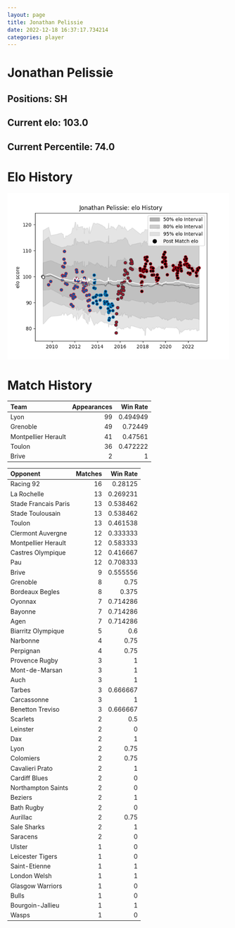 ```yaml
---  
layout: page  
title: Jonathan Pelissie  
date: 2022-12-18 16:37:17.734214  
categories: player  
---
```

# Jonathan Pelissie

## Positions: SH

## Current elo: 103.0

## Current Percentile: 74.0

# Elo History


![elo history](history_JonathanPelissie.png)
# Match History


| Team                |   Appearances |   Win Rate |
|:--------------------|--------------:|-----------:|
| Lyon                |            99 |   0.494949 |
| Grenoble            |            49 |   0.72449  |
| Montpellier Herault |            41 |   0.47561  |
| Toulon              |            36 |   0.472222 |
| Brive               |             2 |   1        |

| Opponent             |   Matches |   Win Rate |
|:---------------------|----------:|-----------:|
| Racing 92            |        16 |   0.28125  |
| La Rochelle          |        13 |   0.269231 |
| Stade Francais Paris |        13 |   0.538462 |
| Stade Toulousain     |        13 |   0.538462 |
| Toulon               |        13 |   0.461538 |
| Clermont Auvergne    |        12 |   0.333333 |
| Montpellier Herault  |        12 |   0.583333 |
| Castres Olympique    |        12 |   0.416667 |
| Pau                  |        12 |   0.708333 |
| Brive                |         9 |   0.555556 |
| Grenoble             |         8 |   0.75     |
| Bordeaux Begles      |         8 |   0.375    |
| Oyonnax              |         7 |   0.714286 |
| Bayonne              |         7 |   0.714286 |
| Agen                 |         7 |   0.714286 |
| Biarritz Olympique   |         5 |   0.6      |
| Narbonne             |         4 |   0.75     |
| Perpignan            |         4 |   0.75     |
| Provence Rugby       |         3 |   1        |
| Mont-de-Marsan       |         3 |   1        |
| Auch                 |         3 |   1        |
| Tarbes               |         3 |   0.666667 |
| Carcassonne          |         3 |   1        |
| Benetton Treviso     |         3 |   0.666667 |
| Scarlets             |         2 |   0.5      |
| Leinster             |         2 |   0        |
| Dax                  |         2 |   1        |
| Lyon                 |         2 |   0.75     |
| Colomiers            |         2 |   0.75     |
| Cavalieri Prato      |         2 |   1        |
| Cardiff Blues        |         2 |   0        |
| Northampton Saints   |         2 |   0        |
| Beziers              |         2 |   1        |
| Bath Rugby           |         2 |   0        |
| Aurillac             |         2 |   0.75     |
| Sale Sharks          |         2 |   1        |
| Saracens             |         2 |   0        |
| Ulster               |         1 |   0        |
| Leicester Tigers     |         1 |   0        |
| Saint-Etienne        |         1 |   1        |
| London Welsh         |         1 |   1        |
| Glasgow Warriors     |         1 |   0        |
| Bulls                |         1 |   0        |
| Bourgoin-Jallieu     |         1 |   1        |
| Wasps                |         1 |   0        |